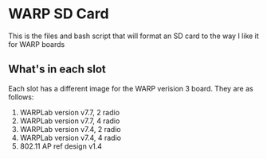 # WARP SD Card
This is the files and bash script that will format an SD card to the way I like it for WARP boards

## What's in each slot
Each slot has a different image for the WARP verision 3 board. They are as follows:

1. WARPLab version v7.7, 2 radio
2. WARPLab version v7.7, 4 radio
3. WARPLab version v7.4, 2 radio
4. WARPLab version v7.4, 4 radio
5. 802.11 AP ref design v1.4 

